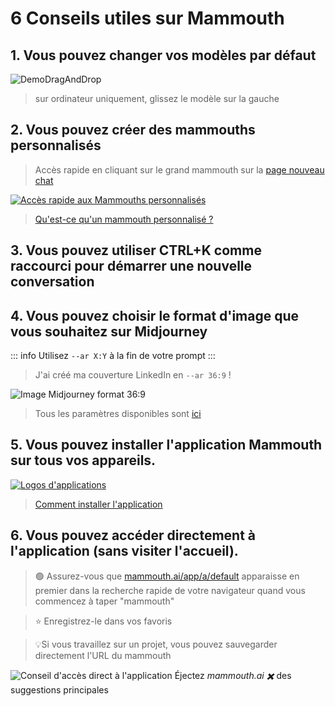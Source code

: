 # 6 Conseils utiles sur Mammouth

## 1. Vous pouvez changer vos modèles par défaut

![DemoDragAndDrop](/docs/six-useful-tips-about-mammouth/demodraganddrop.gif)

> sur ordinateur uniquement, glissez le modèle sur la gauche

## 2. Vous pouvez créer des mammouths personnalisés
> Accès rapide en cliquant sur le grand mammouth sur la [page nouveau chat](https://chat.mammouth.ai)

[![Accès rapide aux Mammouths personnalisés](logo_to_assistants.png)](https://chat.mammouth.ai)

> [Qu'est-ce qu'un mammouth personnalisé ?](../mammouth-assistant-tutorial/)

## 3. Vous pouvez utiliser CTRL+K comme raccourci pour démarrer une nouvelle conversation

## 4. Vous pouvez choisir le format d'image que vous souhaitez sur Midjourney

::: info Utilisez `--ar X:Y` à la fin de votre prompt
:::

> J'ai créé ma couverture LinkedIn en `--ar 36:9` !

![Image Midjourney format 36:9](mj_ratio_36_9.png)

> Tous les paramètres disponibles sont [ici](../aspect-ratio-and-midjourney-parameters/index.md)

## 5. Vous pouvez installer l'application Mammouth sur tous vos appareils.

[![Logos d'applications](mobile_and_desktop_app_borderless.png)](../how-to-download-the-mammouth-app/)

> [Comment installer l'application](../how-to-download-the-mammouth-app/)

## 6. Vous pouvez accéder directement à l'application (sans visiter l'accueil).

> 🟢 Assurez-vous que [mammouth.ai/app/a/default](https://mammouth.ai/app/a/default) apparaisse en premier dans la recherche rapide de votre navigateur quand vous commencez à taper "mammouth"

> ⭐ Enregistrez-le dans vos favoris

> 💡Si vous travaillez sur un projet, vous pouvez sauvegarder directement l'URL du mammouth

![Conseil d'accès direct à l'application](direct_access_to_app.png)
 Éjectez *mammouth.ai ✖️* des suggestions principales